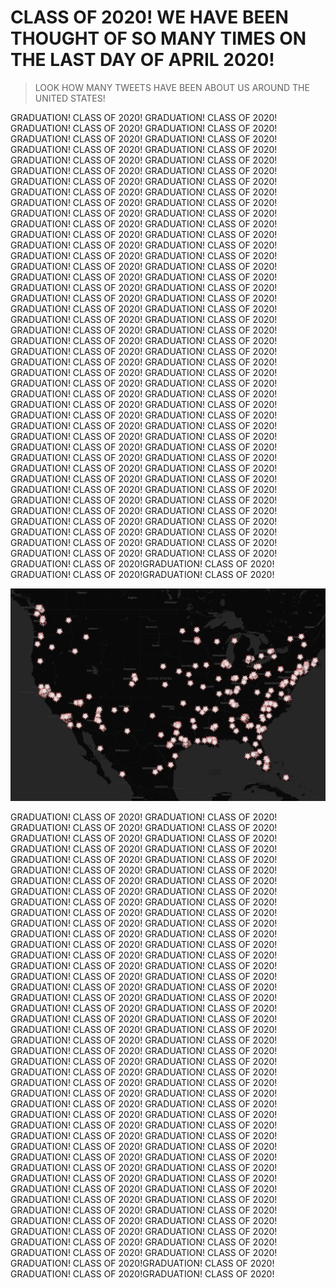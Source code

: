 # CLASS OF 2020! WE HAVE BEEN THOUGHT OF SO MANY TIMES ON THE LAST DAY OF APRIL 2020! 

>LOOK HOW MANY TWEETS HAVE BEEN ABOUT US AROUND THE UNITED STATES! 

GRADUATION! CLASS OF 2020! GRADUATION! CLASS OF 2020! GRADUATION! CLASS OF 2020! GRADUATION! CLASS OF 2020! GRADUATION! CLASS OF 2020! GRADUATION! CLASS OF 2020! GRADUATION! CLASS OF 2020! GRADUATION! CLASS OF 2020! GRADUATION! CLASS OF 2020! GRADUATION! CLASS OF 2020! GRADUATION! CLASS OF 2020! GRADUATION! CLASS OF 2020! GRADUATION! CLASS OF 2020! GRADUATION! CLASS OF 2020! GRADUATION! CLASS OF 2020! GRADUATION! CLASS OF 2020! GRADUATION! CLASS OF 2020! GRADUATION! CLASS OF 2020! GRADUATION! CLASS OF 2020! GRADUATION! CLASS OF 2020! GRADUATION! CLASS OF 2020! GRADUATION! CLASS OF 2020! GRADUATION! CLASS OF 2020! GRADUATION! CLASS OF 2020! GRADUATION! CLASS OF 2020! GRADUATION! CLASS OF 2020! GRADUATION! CLASS OF 2020! GRADUATION! CLASS OF 2020! GRADUATION! CLASS OF 2020! GRADUATION! CLASS OF 2020! GRADUATION! CLASS OF 2020! GRADUATION! CLASS OF 2020! GRADUATION! CLASS OF 2020! GRADUATION! CLASS OF 2020! GRADUATION! CLASS OF 2020! GRADUATION! CLASS OF 2020! GRADUATION! CLASS OF 2020! GRADUATION! CLASS OF 2020! GRADUATION! CLASS OF 2020! GRADUATION! CLASS OF 2020! GRADUATION! CLASS OF 2020! GRADUATION! CLASS OF 2020! GRADUATION! CLASS OF 2020! GRADUATION! CLASS OF 2020! GRADUATION! CLASS OF 2020! GRADUATION! CLASS OF 2020! GRADUATION! CLASS OF 2020! GRADUATION! CLASS OF 2020! GRADUATION! CLASS OF 2020! GRADUATION! CLASS OF 2020! GRADUATION! CLASS OF 2020! GRADUATION! CLASS OF 2020! GRADUATION! CLASS OF 2020! GRADUATION! CLASS OF 2020! GRADUATION! CLASS OF 2020! GRADUATION! CLASS OF 2020! GRADUATION! CLASS OF 2020! GRADUATION! CLASS OF 2020! GRADUATION! CLASS OF 2020! GRADUATION! CLASS OF 2020! GRADUATION! CLASS OF 2020! GRADUATION! CLASS OF 2020! GRADUATION! CLASS OF 2020! GRADUATION! CLASS OF 2020! GRADUATION! CLASS OF 2020! GRADUATION! CLASS OF 2020! GRADUATION! CLASS OF 2020! GRADUATION! CLASS OF 2020! GRADUATION! CLASS OF 2020! GRADUATION! CLASS OF 2020! GRADUATION! CLASS OF 2020! GRADUATION! CLASS OF 2020! GRADUATION! CLASS OF 2020! GRADUATION! CLASS OF 2020! GRADUATION! CLASS OF 2020! GRADUATION! CLASS OF 2020! GRADUATION! CLASS OF 2020! GRADUATION! CLASS OF 2020! GRADUATION! CLASS OF 2020! GRADUATION! CLASS OF 2020! GRADUATION! CLASS OF 2020! GRADUATION! CLASS OF 2020! GRADUATION! CLASS OF 2020! GRADUATION! CLASS OF 2020! GRADUATION! CLASS OF 2020!GRADUATION! CLASS OF 2020! GRADUATION! CLASS OF 2020!GRADUATION! CLASS OF 2020!

![alt text][Map]



GRADUATION! CLASS OF 2020! GRADUATION! CLASS OF 2020! GRADUATION! CLASS OF 2020! GRADUATION! CLASS OF 2020! GRADUATION! CLASS OF 2020! GRADUATION! CLASS OF 2020! GRADUATION! CLASS OF 2020! GRADUATION! CLASS OF 2020! GRADUATION! CLASS OF 2020! GRADUATION! CLASS OF 2020! GRADUATION! CLASS OF 2020! GRADUATION! CLASS OF 2020! GRADUATION! CLASS OF 2020! GRADUATION! CLASS OF 2020! GRADUATION! CLASS OF 2020! GRADUATION! CLASS OF 2020! GRADUATION! CLASS OF 2020! GRADUATION! CLASS OF 2020! GRADUATION! CLASS OF 2020! GRADUATION! CLASS OF 2020! GRADUATION! CLASS OF 2020! GRADUATION! CLASS OF 2020! GRADUATION! CLASS OF 2020! GRADUATION! CLASS OF 2020! GRADUATION! CLASS OF 2020! GRADUATION! CLASS OF 2020! GRADUATION! CLASS OF 2020! GRADUATION! CLASS OF 2020! GRADUATION! CLASS OF 2020! GRADUATION! CLASS OF 2020! GRADUATION! CLASS OF 2020! GRADUATION! CLASS OF 2020! GRADUATION! CLASS OF 2020! GRADUATION! CLASS OF 2020! GRADUATION! CLASS OF 2020! GRADUATION! CLASS OF 2020! GRADUATION! CLASS OF 2020! GRADUATION! CLASS OF 2020! GRADUATION! CLASS OF 2020! GRADUATION! CLASS OF 2020! GRADUATION! CLASS OF 2020! GRADUATION! CLASS OF 2020! GRADUATION! CLASS OF 2020! GRADUATION! CLASS OF 2020! GRADUATION! CLASS OF 2020! GRADUATION! CLASS OF 2020! GRADUATION! CLASS OF 2020! GRADUATION! CLASS OF 2020! GRADUATION! CLASS OF 2020! GRADUATION! CLASS OF 2020! GRADUATION! CLASS OF 2020! GRADUATION! CLASS OF 2020! GRADUATION! CLASS OF 2020! GRADUATION! CLASS OF 2020! GRADUATION! CLASS OF 2020! GRADUATION! CLASS OF 2020! GRADUATION! CLASS OF 2020! GRADUATION! CLASS OF 2020! GRADUATION! CLASS OF 2020! GRADUATION! CLASS OF 2020! GRADUATION! CLASS OF 2020! GRADUATION! CLASS OF 2020! GRADUATION! CLASS OF 2020! GRADUATION! CLASS OF 2020! GRADUATION! CLASS OF 2020! GRADUATION! CLASS OF 2020! GRADUATION! CLASS OF 2020! GRADUATION! CLASS OF 2020! GRADUATION! CLASS OF 2020! GRADUATION! CLASS OF 2020! GRADUATION! CLASS OF 2020! GRADUATION! CLASS OF 2020! GRADUATION! CLASS OF 2020! GRADUATION! CLASS OF 2020! GRADUATION! CLASS OF 2020! GRADUATION! CLASS OF 2020! GRADUATION! CLASS OF 2020! GRADUATION! CLASS OF 2020! GRADUATION! CLASS OF 2020! GRADUATION! CLASS OF 2020! GRADUATION! CLASS OF 2020! GRADUATION! CLASS OF 2020! GRADUATION! CLASS OF 2020! GRADUATION! CLASS OF 2020! GRADUATION! CLASS OF 2020!GRADUATION! CLASS OF 2020! GRADUATION! CLASS OF 2020!GRADUATION! CLASS OF 2020!
 



[Map]: classof2020.png
